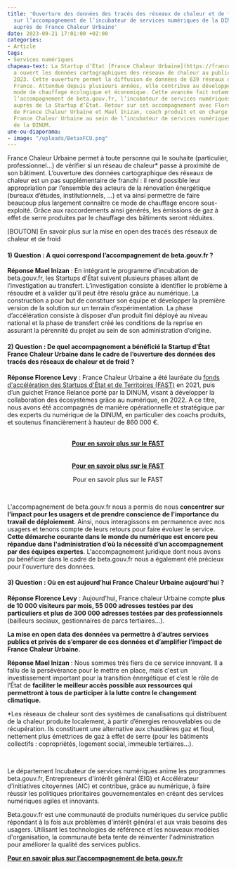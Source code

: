 ```yaml
---
title: 'Ouverture des données des tracés des réseaux de chaleur et de froid : retour
  sur l’accompagnement de l’incubateur de services numériques de la DINUM beta.gouv.fr
  auprès de France Chaleur Urbaine'
date: 2023-09-21 17:01:00 +02:00
categories:
- Article
tags:
- Services numériques
chapeau-text: La Startup d’État [France Chaleur Urbaine](https://france-chaleur-urbaine.beta.gouv.fr/)
  a ouvert les données cartographiques des réseaux de chaleur au public le 1er septembre
  2023. Cette ouverture permet la diffusion de données de 639 réseaux de chaleur en
  France. Attendue depuis plusieurs années, elle contribue au développement de ce
  mode de chauffage écologique et économique. Cette avancée fait notamment suite à
  l’accompagnement de beta.gouv.fr, l’incubateur de services numériques de la DINUM,
  auprès de la Startup d’État. Retour sur cet accompagnement avec Florence Levy intrapreneure
  de France Chaleur Urbaine et Mael Inizan, coach produit et en charge du suivi de
  France Chaleur Urbaine au sein de l’incubateur de services numériques beta.gouv.fr
  de la DINUM.
une-ou-diaporama:
- image: "/uploads/BetaxFCU.png"
---
```


France Chaleur Urbaine permet à toute personne qui le souhaite (particulier, professionnel…) de vérifier si un réseau de chaleur* passe à proximité de son bâtiment. L’ouverture des données cartographique des réseaux de chaleur est un pas supplémentaire de franchi : il rend possible leur appropriation par l’ensemble des acteurs de la rénovation énergétique (bureaux d’études, institutionnels, ...) et va ainsi permettre de faire beaucoup plus largement connaître ce mode de chauffage encore sous-exploité. Grâce aux raccordements ainsi générés, les émissions de gaz à effet de serre produites par le chauffage des bâtiments seront réduites.

[BOUTON] En savoir plus sur la mise en open des tracés des réseaux de chaleur et de froid

#### 1) Question : A quoi correspond l’accompagnement de beta.gouv.fr ? 

**Réponse Mael Inizan** : En intégrant le programme d’incubation de beta.gouv.fr, les Startups d’État suivent plusieurs phases allant de l’investigation au transfert. L’investigation consiste à identifier le problème à résoudre et à valider qu’il peut être résolu grâce au numérique. La construction a pour but de constituer son équipe et développer la première version de la solution sur un terrain d’expérimentation. La phase d’accélération consiste à disposer d’un produit fini déployé au niveau national et la phase de transfert créé les conditions de la reprise en assurant la pérennité du projet au sein de son administration d‘origine. 

#### 2) Question : De quel accompagnement a bénéficié la Startup d’État  France Chaleur Urbaine dans le cadre de l’ouverture des données des tracés des réseaux de chaleur et de froid ?

**Réponse Florence Levy** : France Chaleur Urbaine a été lauréate du [fonds d'accélération des Startups d'État et de Territoires (FAST)](https://beta.gouv.fr/fast/) en 2021, puis d’un guichet France Relance porté par la DINUM, visant à développer la collaboration des écosystèmes grâce au numérique, en 2022. A ce titre, nous avons été accompagnés de manière opérationnelle et stratégique par des experts du numérique de la DINUM, en particulier des coachs produits, et soutenus financièrement à hauteur de 860 000 €.

<br>
<div align="center"><a href="https://beta.gouv.fr/fast/" class="button"><b>Pour en savoir plus sur le FAST</b></a></div>
<br>

<br>
<div align="center"><a href="https://beta.gouv.fr/fast/" class="button"><b>Pour en savoir plus sur le FAST</b></a><p class="ouverture">Pour en savoir plus sur le FAST</p></div>
<br>

L'accompagnement de beta.gouv.fr nous a permis de nous **concentrer sur l'impact pour les usagers et de prendre conscience de l'importance du travail de déploiement**. Ainsi, nous interagissons en permanence avec nos usagers et tenons compte de leurs retours pour faire évoluer le service. **Cette démarche courante dans le monde du numérique est encore peu répandue dans l'administration d’où la nécessité d’un accompagnement par des équipes expertes**. L'accompagnement juridique dont nous avons pu bénéficier dans le cadre de beta.gouv.fr nous a également été précieux pour l'ouverture des données.

#### 3) Question : Où en est aujourd’hui France Chaleur Urbaine aujourd’hui ? 

**Réponse Florence Levy** : Aujourd’hui, France chaleur Urbaine compte **plus de 10 000 visiteurs par mois, 55 000 adresses testées par des particuliers et plus de 300 000 adresses testées par des professionnels** (bailleurs sociaux, gestionnaires de parcs tertiaires…). 

**La mise en open data des données va permettre à d’autres services publics et privés de s’emparer de ces données et d’amplifier l’impact de France Chaleur Urbaine.**

**Réponse Mael Inizan** : Nous sommes très fiers de ce service innovant. Il a fallu de la persévérance pour le mettre en place, mais c'est un investissement important pour la transition énergétique et c’est le rôle de l’État de **faciliter le meilleur accès possible aux ressources qui permettront à tous de participer à la lutte contre le changement climatique.** 

*Les réseaux de chaleur sont des systèmes de canalisations qui distribuent de la chaleur produite localement, à partir d’énergies renouvelables ou de récupération. Ils constituent une alternative aux chaudières gaz et fioul, nettement plus émettrices de gaz à effet de serre (pour les bâtiments collectifs : copropriétés, logement social, immeuble tertiaires...).

<div class="encadre noir" style="margin-bottom:40px">
<br>
<p>Le département Incubateur de services numériques anime les programmes beta.gouv.fr, Entrepreneurs d'intérêt général (EIG) et Accélérateur d'initiatives citoyennes (AIC) et contribue, grâce au numérique, à faire réussir les politiques prioritaires gouvernementales en créant des services numériques agiles et innovants.

Beta.gouv.fr est une communauté de produits numériques du service public répondant à la fois aux problèmes d'intérêt général et aux vrais besoins des usagers. Utilisant les technologies de référence et les nouveaux modèles d'organisation, la communauté beta tente de réinventer l'administration pour améliorer la qualité des services publics. 

<a href="https://beta.gouv.fr/fast/"><b>Pour en savoir plus sur l’accompagnement de beta.gouv.fr</b></a></p>